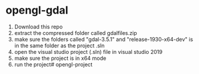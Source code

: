 # opengl-gdal

1. Download this repo
2. extract the compressed folder called gdalfiles.zip
3. make sure the folders called "gdal-3.5.1" and "release-1930-x64-dev" is in the same folder as the project .sln
4. open the visual studio project (.sln) file in visual studio 2019
5. make sure the project is in x64 mode
6. run the project# opengl-project
